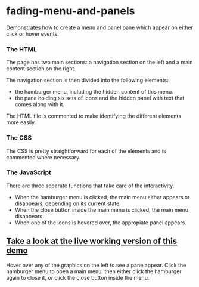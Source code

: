 # fading-menu-and-panels
Demonstrates how to create a menu and panel pane which appear on either click or hover events.

### The HTML
The page has two main sections: a navigation section on the left and a main content section on the right.

The navigation section is then divided into the following elements:
- the hamburger menu, including the hidden content of this menu.
- the pane holding six sets of icons and the hidden panel with text that comes along with it.

The HTML file is commented to make identifying the different elements more easily.

### The CSS
The CSS is pretty straightforward for each of the elements and is commented where necessary.

### The JavaScript
There are three separate functions that take care of the interactivity.
- When the hamburger menu is clicked, the main menu either appears or disappears, depending on its current state.
- When the close button inside the main menu is clicked, the main menu disappears.
- When one of the icons is hovered over, the appropiate panel appears.

## [Take a look at the live working version of this demo](https://arteessentia.github.io/fading-menu-and-panels/)
Hover over any of the graphics on the left to see a pane appear.
Click the hamburger menu to open a main menu; then either click the hamburger again to close it, or click the close button inside the menu.
